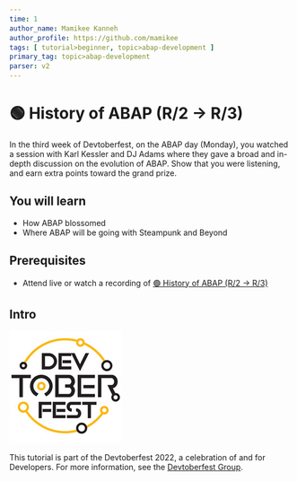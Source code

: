 ```yaml
---
time: 1
author_name: Mamikee Kanneh
author_profile: https://github.com/mamikee
tags: [ tutorial>beginner, topic>abap-development ]
primary_tag: topic>abap-development
parser: v2
---
```

 
# 🟢 History of ABAP (R/2 -> R/3)

<!-- description --> In the third week of Devtoberfest, on the ABAP day (Monday), you watched a session with Karl Kessler and DJ Adams where they gave a broad and in-depth discussion on the evolution of ABAP. Show that you were listening, and earn extra points toward the grand prize.


## You will learn
- How ABAP blossomed 
- Where ABAP will be going with Steampunk and Beyond

## Prerequisites
- Attend live or watch a recording of [🟢 History of ABAP (R/2 -> R/3)](https://groups.community.sap.com/t5/devtoberfest/history-of-abap-r-2-gt-r-3/ec-p/9004#M38)
  
## Intro

![Devtoberfest](Devtoberfest.jpg)

This tutorial is part of the Devtoberfest 2022, a celebration of and for Developers. For more information, see the [Devtoberfest Group](https://groups.community.sap.com/t5/devtoberfest/gh-p/Devtoberfest).

